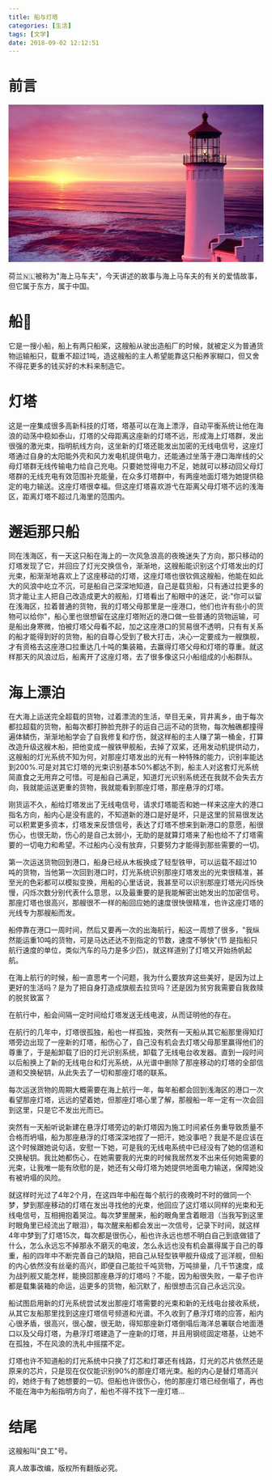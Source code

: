 ```yaml
---
title: 船与灯塔
categories: [生活]
tags: [文学]
date: 2018-09-02 12:12:51
---
```



# 前言

![](/assets/images/20180902Beacon/beacon.jpg)


荷兰🇳🇱被称为"海上马车夫"，今天讲述的故事与海上马车夫的有关的爱情故事，但它属于东方，属于中国。


# 船🚢

它是一搜小船，船上有两只船桨，这艘船从驶出造船厂的时候，就被定义为普通货物运输船只，载重不超过1吨，造这艘船的主人希望能靠这只船养家糊口，但又舍不得花更多的钱买好的木料来制造它。

# 灯塔

这是一座集成很多高新科技的灯塔，塔基可以在海上漂浮，自动平衡系统让他在海浪的动荡中稳如泰山，灯塔的父母距离这座新的灯塔不远，形成海上灯塔群，发出很强的激光束，指明航线方向，这坐新的灯塔还能发出加密的无线电信号，这座灯塔通过自身的太阳能外壳和风力发电机提供电力，还能通过坐落于港口海岸线的父母灯塔群无线传输电力给自己充电。只要她觉得电力不足，她就可以移动回父母灯塔群的无线充电有效范围补充能量，在众多灯塔群中，有两座地面灯塔为她提供稳定的电力输送。这座灯塔很幸福。但这座灯塔喜欢游弋在距离父母灯塔不远的浅海区，距离灯塔不超过几海里的范围内。

# 邂逅那只船

同在浅海区，有一天这只船在海上的一次风急浪高的夜晚迷失了方向，那只移动的灯塔发现了它，并回应了灯光交换信令，渐渐地，这艘船能识别这个灯塔发出的灯光束，船渐渐地喜欢上了这座移动的灯塔，这座灯塔也很钦佩这艘船，他能在如此大的风浪中屹立不沉，可是船自己深深地知道，自己是载货船，只有通过拉更多的货才能让主人把自己改造成更大的舰船，灯塔看出了船眼中的迷茫，说:"你可以留在浅海区，拉着普通的货物，我的灯塔父母那里是一座港口，他们也许有些小的货物可以给你"，船心里也很想留在这座灯塔附近的港口做一些普通的货物运输，可是船出身寒微，怕被灯塔父母看不起，加之这座港口的贸易很不透明，只有有关系的船才能得到好的货物，船的自尊心受到了极大打击，决心一定要成为一艘旗舰，才有资格去这座港口拉重达几十吨的集装箱，去赢得灯塔父母和灯塔的尊重。就这样那天的风浪过后，船离开了这座灯塔，去了很多像这只小船组成的小船群队。

# 海上漂泊

在大海上运送完全超载的货物，过着漂流的生活，举目无亲，背井离乡，由于每次都拉超载的货物，船每次都打肿脸充胖子的运自己运不动的货物，每次触礁都撞得遍体鳞伤，渐渐地船学会了自我修复和疗伤，就这样船的主人赚了第一桶金，打算改造升级这艘木船，把他变成一艘铁甲舰船，去掉了双桨，还用发动机提供动力，这艘船的灯光系统不知为何，对那座灯塔发出的光有一种特殊的能力，识别率能达到200%.可是对其它灯塔的光束识别基本50%都达不到，船主人对这套灯光系统简直食之无用弃之可惜。可是船自己满足，知道灯光识别系统还在我就不会失去方向，我就能运送更重的货物，我就能看到那座灯塔，那座悬浮的灯塔。

刚货运不久，船给灯塔发出了无线电信号，请求灯塔能否和她一样来这座大的港口指名方向，船内心是没有底的，不知道新的港口是好是坏，只是这里的贸易很发达可以积累更多资本，灯塔发来反馈信号，表达了灯塔不想来到新港口的意愿，船很伤心，也很无助，伤心的是自己太弱小，无助的是就算灯塔来了船也给不了灯塔需要的一切电力和希望。不过船内心没有放弃，只要努力才能得到那些需要的一切。

第一次运送货物回到港口，船身已经从木板换成了轻型铁甲，可以运载不超过10吨的货物，当他第一次回到港口时，灯光系统识别那座灯塔发出的光束很精准，甚至光的色彩都可以模拟变换，用船的心里话说，我甚至可以识别那座灯塔光闪烁快慢，闪烁次数分别代表什么意思，以及最重要的是我能解密出她发出的加密信号。那座灯塔也很高兴，那艘很不一样的船回应她的速度很快很精准，也许这座灯塔的光线专为那艘船而发。

船停靠在港口一周时间，然后又要再一次的出海航行，船这一周想了很多，"我纵然能运重10吨的货物，可是马达还达不到指定的节数，速度不够快"(节 是指船只航行速度的单位，类似汽车的马力是多少匹)，就这样道别了灯塔又开始扬帆起航。

在海上航行的时候，船一直思考一个问题，我为什么要放弃这些美好，是因为过上更好的生活吗？是为了把自身打造成旗舰去拉货吗？还是因为贫穷我需要自我救赎的脱贫致富？

在航行中，船会间隔一定时间给灯塔发送无线电波，从而证明他的存在。

在航行的几年中，灯塔很孤独，船也一样孤独，突然有一天船从其它船那里得知灯塔旁边出现了一座新的灯塔，船伤心了，自己没有机会去灯塔父母那里赢得他们的尊重了，于是船卸载了旧的灯光识别系统，卸载了无线电台收发器。直到一段时间以后船换上了新的无线电台和灯光系统，从光谱中删除了那座移动的灯塔的全部信道和交换秘钥，从此失去了一切和那座灯塔的联系。

每次运送货物的周期大概需要在海上航行一年，每年船都会回到浅海区的港口一次看望那座灯塔，远远的望着她，但那座灯塔心里了解，那艘船一年一定有一次会回到这里，只是它不发出光而已。

突然有一天船听说新建在悬浮灯塔旁边的新灯塔因为施工时间紧任务重导致质量不合格而坍塌，船为那座悬浮的灯塔深深地捏了一把汗，她没事吧？我是不是应该在这个时候跟她说句话，安慰一下她，可是我的无线电系统中已经没有了她的信道和交换秘钥。我比她都伤心，在她需要我的光束的时候我居然发不出来任何她需要的光束，让我唯一能有欣慰的是，她还有父母灯塔为她提供地面电力输送，保障她没有被坍塌的风险。

就这样时光过了4年2个月，在这四年中船在每个航行的夜晚时不时的做同一个梦，梦到那座移动的灯塔在发出寻找他的光束，他回应了这灯塔以同样的光束和无线电信号，互相拥抱着哭泣。每次梦里醒来，船的眼角里含着眼泪（当我写到这里时眼角里已经流出了眼泪），每次醒来船都会发出一次信号，记录下时间，就这样4年中梦到了灯塔15次，每次都是很伤心，船也许永远也想不明白自己到底做错了什么，怎么永远忘不掉那永不磨灭的电波，怎么永远也没有机会赢得属于自己的尊重，船的四年中不断完善自己的缺陷，把自己从轻型铁甲舰升级成了巡洋舰，但船的内心依然没有丝毫的高兴，即便自己能拉千吨货物，万吨排量，几千节速度，成为战列舰又能怎样，能换回那座悬浮的灯塔吗？不能，因为船很失败，一辈子也许都是载集装箱的命运，运更多的货物，船沉默了，船很想击沉自己永远沉没。

船试图启用新的灯光系统尝试发出那座灯塔需要的光束和新的无线电台接收系统，从其它友船那里找到这座灯塔信号频道和光谱。不久收到了悬浮灯塔的应答，船内心很矛盾，很高兴，很心酸，很无助，得知那座新灯塔倒塌后海洋总署联合地面港口以及父母灯塔，为悬浮灯塔建造了一座新的灯塔，并且用钢缆固定塔基，让她不在孤独，不在风浪的洗礼中摇摆不定。

灯塔也许不知道船的灯光系统中只换了灯芯和灯罩还有线路，灯光的芯片依然还是原来的芯片，只是现在仅仅能识别90%的那座灯塔光束。船的内心是替灯塔高兴的，她终于有了她想要的一切。但船也许很伤心，他的那座灯塔已经倒塌了，再也不能在海中为船指明方向了，船也不得不找下一座灯塔...

# 结尾

这艘船叫"良工"号。

真人故事改编，版权所有翻版必究。
